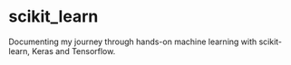 # scikit_learn
Documenting my journey through hands-on machine learning with scikit-learn, Keras and Tensorflow. 
